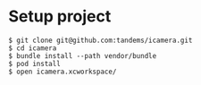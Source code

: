 # Setup project

```
$ git clone git@github.com:tandems/icamera.git
$ cd icamera
$ bundle install --path vendor/bundle
$ pod install
$ open icamera.xcworkspace/
```
